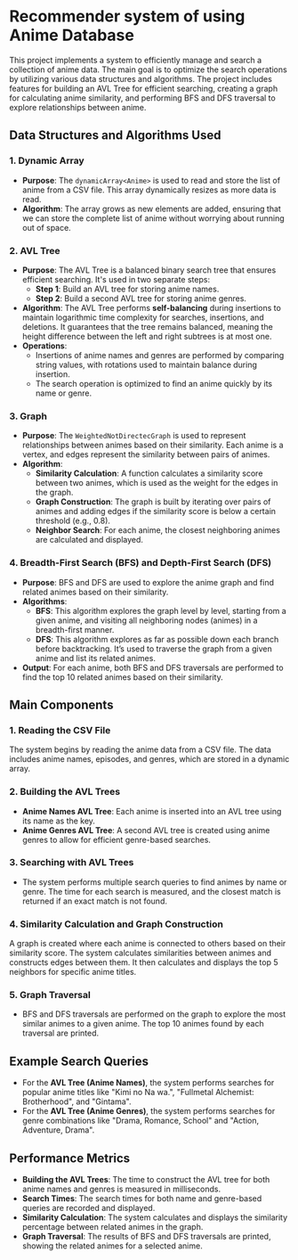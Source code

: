 # Recommender system of using Anime Database

This project implements a system to efficiently manage and search a collection of anime data. The main goal is to optimize the search operations by utilizing various data structures and algorithms. The project includes features for building an AVL Tree for efficient searching, creating a graph for calculating anime similarity, and performing BFS and DFS traversal to explore relationships between anime.

## Data Structures and Algorithms Used

### 1. **Dynamic Array**
   - **Purpose**: The `dynamicArray<Anime>` is used to read and store the list of anime from a CSV file. This array dynamically resizes as more data is read.
   - **Algorithm**: The array grows as new elements are added, ensuring that we can store the complete list of anime without worrying about running out of space.

### 2. **AVL Tree**
   - **Purpose**: The AVL Tree is a balanced binary search tree that ensures efficient searching. It's used in two separate steps:
     - **Step 1**: Build an AVL tree for storing anime names.
     - **Step 2**: Build a second AVL tree for storing anime genres.
   - **Algorithm**: The AVL Tree performs **self-balancing** during insertions to maintain logarithmic time complexity for searches, insertions, and deletions. It guarantees that the tree remains balanced, meaning the height difference between the left and right subtrees is at most one.
   - **Operations**: 
     - Insertions of anime names and genres are performed by comparing string values, with rotations used to maintain balance during insertion.
     - The search operation is optimized to find an anime quickly by its name or genre.

### 3. **Graph**
   - **Purpose**: The `WeightedNotDirectecGraph` is used to represent relationships between animes based on their similarity. Each anime is a vertex, and edges represent the similarity between pairs of animes.
   - **Algorithm**: 
     - **Similarity Calculation**: A function calculates a similarity score between two animes, which is used as the weight for the edges in the graph.
     - **Graph Construction**: The graph is built by iterating over pairs of animes and adding edges if the similarity score is below a certain threshold (e.g., 0.8).
     - **Neighbor Search**: For each anime, the closest neighboring animes are calculated and displayed.

### 4. **Breadth-First Search (BFS) and Depth-First Search (DFS)**
   - **Purpose**: BFS and DFS are used to explore the anime graph and find related animes based on their similarity.
   - **Algorithms**:
     - **BFS**: This algorithm explores the graph level by level, starting from a given anime, and visiting all neighboring nodes (animes) in a breadth-first manner.
     - **DFS**: This algorithm explores as far as possible down each branch before backtracking. It’s used to traverse the graph from a given anime and list its related animes.
   - **Output**: For each anime, both BFS and DFS traversals are performed to find the top 10 related animes based on their similarity.

## Main Components

### 1. **Reading the CSV File**
   The system begins by reading the anime data from a CSV file. The data includes anime names, episodes, and genres, which are stored in a dynamic array.

### 2. **Building the AVL Trees**
   - **Anime Names AVL Tree**: Each anime is inserted into an AVL tree using its name as the key.
   - **Anime Genres AVL Tree**: A second AVL tree is created using anime genres to allow for efficient genre-based searches.

### 3. **Searching with AVL Trees**
   - The system performs multiple search queries to find animes by name or genre. The time for each search is measured, and the closest match is returned if an exact match is not found.

### 4. **Similarity Calculation and Graph Construction**
   A graph is created where each anime is connected to others based on their similarity score. The system calculates similarities between animes and constructs edges between them. It then calculates and displays the top 5 neighbors for specific anime titles.

### 5. **Graph Traversal**
   - BFS and DFS traversals are performed on the graph to explore the most similar animes to a given anime. The top 10 animes found by each traversal are printed.

## Example Search Queries
- For the **AVL Tree (Anime Names)**, the system performs searches for popular anime titles like "Kimi no Na wa.", "Fullmetal Alchemist: Brotherhood", and "Gintama".
- For the **AVL Tree (Anime Genres)**, the system performs searches for genre combinations like "Drama, Romance, School" and "Action, Adventure, Drama".

## Performance Metrics
- **Building the AVL Trees**: The time to construct the AVL tree for both anime names and genres is measured in milliseconds.
- **Search Times**: The search times for both name and genre-based queries are recorded and displayed.
- **Similarity Calculation**: The system calculates and displays the similarity percentage between related animes in the graph.
- **Graph Traversal**: The results of BFS and DFS traversals are printed, showing the related animes for a selected anime.

